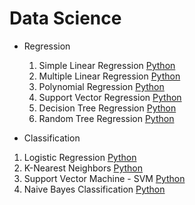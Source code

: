 # Data Science 
- Regression
  1. Simple Linear Regression [Python](Python/Regression/SimpleLinearRegression.ipynb)
  2. Multiple Linear Regression [Python](Python/Regression/MultipleLinearRegression.ipynb) 
  3. Polynomial Regression [Python](Python/Regression/PolynomialRegression.ipynb)
  4. Support Vector Regression [Python](Python/Regression/SVR.ipynb)
  5. Decision Tree Regression [Python](Python/Regression/DecisionTreeRegression.ipynb)
  6. Random Tree Regression [Python](Python/Regression/RandomTreeRegression.ipynb)
 
 - Classification
  1. Logistic Regression [Python](Python/Classification/LogisticRegression.ipynb)
  2. K-Nearest Neighbors [Python](Python/Classification/KNearestNeighbor.ipynb)
  3. Support Vector Machine - SVM [Python](Python/Classification/SVM.ipynb)
  4. Naive Bayes Classification [Python](Python/Classification/NaiveBayesClassification.ipynb)
